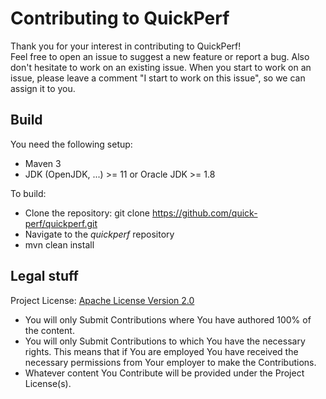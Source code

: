 # Contributing to QuickPerf
Thank you for your interest in contributing to QuickPerf! <br>
Feel free to open an issue to suggest a new feature or report a bug. Also don't hesitate to work on an existing issue. When you start to work on an issue, please leave a comment "I start to work on this issue", so we can assign it to you.

## Build
You need the following setup:
* Maven 3
* JDK (OpenJDK, ...) >= 11 or Oracle JDK >= 1.8

To build:
* Clone the repository: git clone https://github.com/quick-perf/quickperf.git
* Navigate to the *quickperf* repository
* mvn clean install

## Legal stuff
Project License: [Apache License Version 2.0](https://www.apache.org/licenses/LICENSE-2.0)
- You will only Submit Contributions where You have authored 100% of the content.
- You will only Submit Contributions to which You have the necessary rights. This means that if You are employed You have received the necessary permissions from Your employer to make the Contributions.
- Whatever content You Contribute will be provided under the Project License(s).